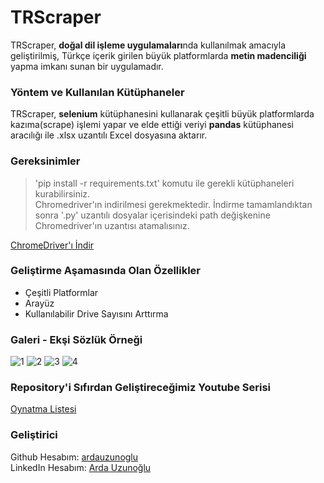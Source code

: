 # TRScraper

  TRScraper, **doğal dil işleme uygulamaları**nda kullanılmak amacıyla geliştirilmiş, Türkçe içerik girilen büyük platformlarda **metin madenciliği** yapma imkanı sunan bir uygulamadır.
  
### Yöntem ve Kullanılan Kütüphaneler

  TRScraper, **selenium** kütüphanesini kullanarak çeşitli büyük platformlarda kazıma(scrape) işlemi yapar ve elde ettiği veriyi **pandas** kütüphanesi aracılığı ile .xlsx uzantılı Excel dosyasına aktarır.
  
### Gereksinimler
> 'pip install -r requirements.txt' komutu ile gerekli kütüphaneleri kurabilirsiniz. <br>
> Chromedriver'ın indirilmesi gerekmektedir. İndirme tamamlandıktan sonra '.py' uzantılı dosyalar içerisindeki path değişkenine Chromedriver'ın uzantısı atamalısınız. <br>

[ChromeDriver'ı İndir](https://chromedriver.storage.googleapis.com/index.html?path=84.0.4147.30/)


### Geliştirme Aşamasında Olan Özellikler

- Çeşitli Platformlar <br>
- Arayüz <br>
- Kullanılabilir Drive Sayısını Arttırma <br>

### Galeri - Ekşi Sözlük Örneği

![1](https://user-images.githubusercontent.com/48959682/102391426-c11f1600-3fe6-11eb-9557-e693184c38e7.png)
![2](https://user-images.githubusercontent.com/48959682/102391595-fcb9e000-3fe6-11eb-910d-c440e042a12c.png)
![3](https://user-images.githubusercontent.com/48959682/102391626-05aab180-3fe7-11eb-906f-de8a3cd7f41a.png)
![4](https://user-images.githubusercontent.com/48959682/102688999-f0fb3300-420b-11eb-806c-639581ed361d.png)

### Repository'i Sıfırdan Geliştireceğimiz Youtube Serisi
[Oynatma Listesi](https://www.youtube.com/watch?v=dTPsHx7fkcQ)

### Geliştirici

Github Hesabım: [ardauzunoglu](https://github.com/ardauzunoglu) <br>
LinkedIn Hesabım: [Arda Uzunoğlu](https://www.linkedin.com/in/arda-uzunoğlu/) <br>
